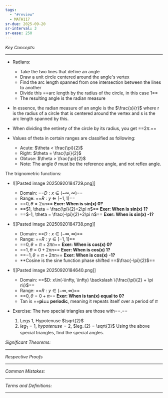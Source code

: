 ```yaml
---
tags:
  - "#review"
  - MATH117
sr-due: 2025-09-20
sr-interval: 3
sr-ease: 250
---
```

*Key Concepts:*
___
- Radians:
	- Take the two lines that define an angle
	- Draw a unit circle centered around the angle's vertex
	- Find the arc length spanned from one intersection between the lines to another
	- Divide this ==arc length by the radius of the circle, in this case 1==
	- The resulting angle is the radian measure
- In essence, the radian measure of an angle is the $\frac{s}{r}$ where r is the radius of a circle that is centered around the vertex and s is the arc length spanned by this.
- When dividing the entirety of the circle by its radius, you get ==$2\pi$.==

- Values of theta in certain ranges are classified as following:
	- Acute: $\theta < \frac{\pi}{2}$
	- Right: $\theta = \frac{\pi}{2}$
	- Obtuse: $\theta > \frac{\pi}{2}$
	- Note: The angle $\theta$ must be the reference angle, and not reflex angle. <!--SR:!2000-01-01,1,250!2025-10-21,2,249-->

The trignometric functions:
- ![[Pasted image 20250920184729.png]]
	- Domain: ==$D: x\in(-\infty, \infty)$==
	- Range: ==$R: y\in[-1, 1]$==
	- ==$0, \theta=2\pi n$== **Exer: When is sin(x) 0?**
	- ==$1, \theta = \frac{\pi}{2}+2\pi n$== **Exer: When is sin(x) 1?**
	- ==$-1, \theta = \frac{-\pi}{2}+2\pi n$== **Exer: When is sin(x) -1?**
- ![[Pasted image 20250920184738.png]]
	- Domain: ==$D: x\in(-\infty, \infty)$==
	- Range: ==$R: y\in[-1, 1]$==
	- ==$0, \theta = \pi + 2\pi n$== **Exer: When is cos(x) 0?**
	- ==$1, \theta = 0+2\pi n$== **Exer: When is cos(x) 1?**
	- ==$-1, \theta = \pi+2\pi n$== **Exer: When is cos(x) -1?**
	- **Cosine is the sine function phase shifted ==$\frac{-\pi}{2}$==
- ![[Pasted image 20250920184640.png]]
	- Domain: ==$D: x\in(-\infty, \infty) \backslash \{\frac{\pi}{2} + \pi n\}$==
	- Range: ==$R: y\in(-\infty, \infty)$==
	- ==$0, \theta = 0+\pi$== **Exer: When is tan(x) equal to 0?**
	-  Tan is ==**pi== periodic**, meaning it repeats itself over a period of $\pi$ <!--SR:!2000-01-01,1,250!2000-01-01,1,250!2000-01-01,1,250!2000-01-01,1,250!2000-01-01,1,250!2000-01-01,1,250!2000-01-01,1,250!2000-01-01,1,250!2000-01-01,1,250!2000-01-01,1,250!2025-10-20,1,230!2000-01-01,1,250!2000-01-01,1,250!2000-01-01,1,250!2000-01-01,1,250-->

- Exercise: The two special triangles are those with==.==
	1.  Legs 1, Hypotenuse $\sqrt{2}$
	2. $leg_{1}= 1$, $hypotenuse = 2$, $leg_{2} = \sqrt{3}$
	Using the above special triangles, find the special angles. <!--SR:!2025-10-20,1,229--> 

*Significant Theorems:*
___

*Respective Proofs*
___

*Common Mistakes:*
___

*Terms and Definitions:*
___

